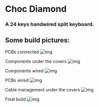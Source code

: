 # Choc Diamond

### A 24 keys handwired split keyboard.

## Some build pictures:

PCBs connected
![img](01.jpeg)

Components under the covers
![img](02.jpeg)

Components wired
![img](03.jpeg)

PCBs wired
![img](04.jpeg)

Cable management under the covers
![img](05.jpeg)

Final build
![img](choc_diamond.jpeg)
